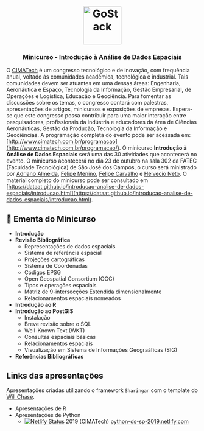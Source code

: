 <h1 align="center">
    <img alt="GoStack" src="http://www.cimatech.com.br/wp-content/uploads/2018/03/cropped-logo-cimatech-1.png" width="100px" />
</h1>

<h3 align="center">
  Minicurso - Introdução à Análise de Dados Espaciais
</h3>

O [CIMATech](http://www.cimatech.com.br) é um congresso tecnológico e de inovação, com frequência anual, voltado às comunidades acadêmica, tecnológica e industrial. Tais comunidades devem ser atuantes em uma dessas áreas: Engenharia, Aeronáutica e Espaço,  Tecnologia da Informação, Gestão Empresarial, de Operações e Logística, Educação e Geociência. Para fomentar as discussões sobre os temas, o congresso contará com palestras, apresentações de artigos, minicursos e exposições de empresas. Espera-se que este congresso possa contribuir para uma maior interação entre pesquisadores, profissionais da indústria e educadores da área de Ciências Aeronáuticas, Gestão da Produção, Tecnologia da Informação e Geociências. A programação completa do evento pode ser acessada em: [http://www.cimatech.com.br/programacao](http://www.cimatech.com.br/programacao/).
O minicurso **Introdução à Análise de Dados Espaciais** será uma das 30 atividades que acontecerá no evento. O minicurso acontecerá no dia 23 de outubro na sala 302 da FATEC (Faculdade Tecnológica) de São José dos Campos, o curso será ministrado por [Adriano Almeida](https://github.com/AdrianoPereira), [Felipe Menino](https://github.com/M3nin0), [Felipe Carvalho](https://github.com/OldLipe) e [Hélvecio Neto](https://github.com/helvecioneto). O material completo do minicurso pode ser consultado em [https://dataat.github.io/introducao-analise-de-dados-espaciais/introducao.html](https://dataat.github.io/introducao-analise-de-dados-espaciais/introducao.html).

## :notebook: Ementa do Minicurso
- **Introdução**
- **Revisão Bibliográfica**
	- Representações de dados espaciais
	- Sistema de referência espacial
	- Projeções cartográficas
	- Sistema de Coordenadas
	- Códigos EPSG
	- Open Geospatial Consortium (OGC)
	- Tipos e operações espaciais
	-  Matriz de 9-intersecções Estendida dimensionalmente
	- Relacionamentos espaciais nomeados
- **Introdução ao R**
- **Introdução ao PostGIS**
	- Instalação
	- Breve revisão sobre o SQL
	- Well-Known Text (WKT)
	- Consultas espaciais básicas
	- Relacionamentos espaciais
	- Visualização em Sistema de Informações Geograáficas (SIG)
- **Referências Bibliográficas**

## Links das apresentações
Apresentações criadas utilizando o framework `Sharingan` com o template do [Will Chase](https://github.com/will-r-chase/blog/tree/master/static/slides).

- Apresentações de R
- Apresentações de Python
  - [![Netlify Status](https://api.netlify.com/api/v1/badges/d03583c0-3707-404a-b107-1279556d271a/deploy-status)](https://app.netlify.com/sites/python-ds-sp-2019/deploys) 2019 (CIMATech) [python-ds-sp-2019.netlify.com](https://python-ds-sp-2019.netlify.com/intro_r_anthropology_2018#1)
